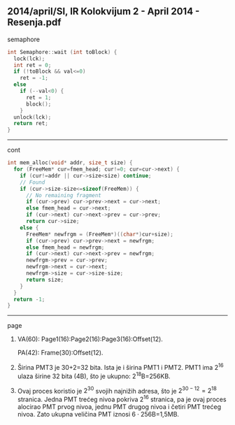 2014/april/SI, IR Kolokvijum 2 - April 2014 - Resenja.pdf
--------------------------------------------------------------------------------
semaphore
```cpp
int Semaphore::wait (int toBlock) {
  lock(lck);
  int ret = 0;
  if (!toBlock && val<=0)
    ret = -1;
  else
    if (--val<0) {
      ret = 1;
      block();
    }
  unlock(lck);
  return ret;
}
```

--------------------------------------------------------------------------------
cont
```cpp
int mem_alloc(void* addr, size_t size) {
  for (FreeMem* cur=fmem_head; cur!=0; cur=cur->next) {
    if (cur!=addr || cur->size<size) continue;
    // Found
    if (cur->size-size<=sizeof(FreeMem)) {
      // No remaining fragment
      if (cur->prev) cur->prev->next = cur->next;
      else fmem_head = cur->next;
      if (cur->next) cur->next->prev = cur->prev;
      return cur->size;
    else {
      FreeMem* newfrgm = (FreeMem*)((char*)cur+size);
      if (cur->prev) cur->prev->next = newfrgm;
      else fmem_head = newfrgm;
      if (cur->next) cur->next->prev = newfrgm;
      newfrgm->prev = cur->prev;
      newfrgm->next = cur->next;
      newfrgm->size = cur->size-size;
      return size;
    }
  }
  return -1;
}
```

--------------------------------------------------------------------------------
page
1. VA(60): Page1(16):Page2(16):Page3(16):Offset(12).

   PA(42): Frame(30):Offset(12).
2. Širina PMT3 je 30+2=32 bita. Ista je i širina PMT1 i PMT2. PMT1 ima $2^{16}$ ulaza širine 32 bita (4B), što je ukupno: $2^{18}$B=256KB.
3. Ovaj proces koristio je $2^{30}$ svojih najnižih adresa, što je $2^{30-12}=2^{18}$ stranica. Jedna PMT trećeg nivoa pokriva $2^{16}$ stranica, pa je ovaj proces alocirao PMT prvog nivoa, jednu PMT drugog nivoa i četiri PMT trećeg nivoa. Zato ukupna veličina PMT iznosi $6 \cdot 256$B=1,5MB.
